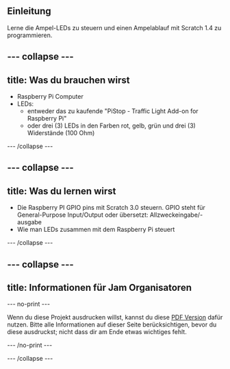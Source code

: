 ## Einleitung

Lerne die Ampel-LEDs zu steuern und einen Ampelablauf mit Scratch 1.4 zu programmieren.

--- collapse ---
---
title: Was du brauchen wirst
---

- Raspberry Pi Computer
- LEDs: 
    - entweder das zu kaufende "PiStop - Traffic Light Add-on for Raspberry Pi"
    - oder drei (3) LEDs in den Farben rot, gelb, grün und drei (3) Widerstände (100 Ohm)

--- /collapse ---

--- collapse ---
---
title: Was du lernen wirst
---

- Die Raspberry PI GPIO pins mit Scratch 3.0 steuern. GPIO steht für General-Purpose Input/Output oder übersetzt: Allzweckeingabe/-ausgabe
- Wie man LEDs zusammen mit dem Raspberry Pi steuert

--- /collapse ---

--- collapse ---
---
title: Informationen für Jam Organisatoren
---

--- no-print ---

Wenn du diese Projekt ausdrucken willst, kannst du diese [PDF Version](https://github.com/raspberrypilearning/jam-worksheets/raw/master/pdf/Traffic-Lights-Scratch1.pdf) dafür nutzen. Bitte alle Informationen auf dieser Seite berücksichtigen, bevor du diese ausdruckst; nicht dass dir am Ende etwas wichtiges fehlt.

--- /no-print ---

--- /collapse ---
